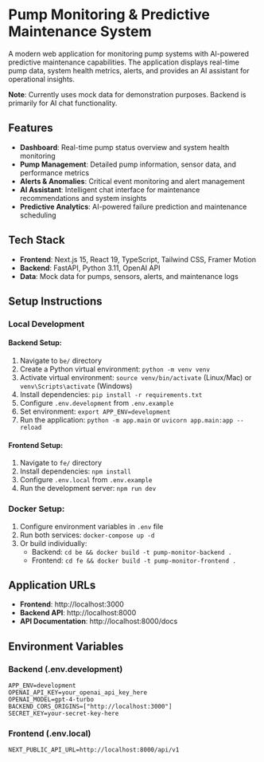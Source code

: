 # Pump Monitoring & Predictive Maintenance System

A modern web application for monitoring pump systems with AI-powered predictive maintenance capabilities. The application displays real-time pump data, system health metrics, alerts, and provides an AI assistant for operational insights.

**Note**: Currently uses mock data for demonstration purposes. Backend is primarily for AI chat functionality.

## Features

- **Dashboard**: Real-time pump status overview and system health monitoring
- **Pump Management**: Detailed pump information, sensor data, and performance metrics  
- **Alerts & Anomalies**: Critical event monitoring and alert management
- **AI Assistant**: Intelligent chat interface for maintenance recommendations and system insights
- **Predictive Analytics**: AI-powered failure prediction and maintenance scheduling

## Tech Stack

- **Frontend**: Next.js 15, React 19, TypeScript, Tailwind CSS, Framer Motion
- **Backend**: FastAPI, Python 3.11, OpenAI API
- **Data**: Mock data for pumps, sensors, alerts, and maintenance logs

## Setup Instructions

### Local Development

#### Backend Setup:
1. Navigate to `be/` directory
2. Create a Python virtual environment: `python -m venv venv`
3. Activate virtual environment: `source venv/bin/activate` (Linux/Mac) or `venv\Scripts\activate` (Windows)
4. Install dependencies: `pip install -r requirements.txt`
5. Configure `.env.development` from `.env.example`
6. Set environment: `export APP_ENV=development`
7. Run the application: `python -m app.main` or `uvicorn app.main:app --reload`

#### Frontend Setup:
1. Navigate to `fe/` directory
2. Install dependencies: `npm install`
3. Configure `.env.local` from `.env.example`
4. Run the development server: `npm run dev`

### Docker Setup:
1. Configure environment variables in `.env` file
2. Run both services: `docker-compose up -d`
3. Or build individually:
   - Backend: `cd be && docker build -t pump-monitor-backend .`
   - Frontend: `cd fe && docker build -t pump-monitor-frontend .`

## Application URLs

- **Frontend**: http://localhost:3000
- **Backend API**: http://localhost:8000
- **API Documentation**: http://localhost:8000/docs

## Environment Variables

### Backend (.env.development)
```
APP_ENV=development
OPENAI_API_KEY=your_openai_api_key_here
OPENAI_MODEL=gpt-4-turbo
BACKEND_CORS_ORIGINS=["http://localhost:3000"]
SECRET_KEY=your-secret-key-here
```

### Frontend (.env.local)
```
NEXT_PUBLIC_API_URL=http://localhost:8000/api/v1
```
